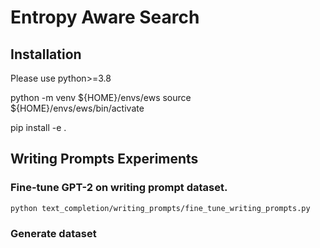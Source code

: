 # Entropy Aware Search

## Installation

Please use python>=3.8

python -m venv ${HOME}/envs/ews
source ${HOME}/envs/ews/bin/activate

pip install -e .

## Writing Prompts Experiments
### Fine-tune GPT-2 on writing prompt dataset.
```!#/bin/python
python text_completion/writing_prompts/fine_tune_writing_prompts.py
```

### Generate dataset
```
```



